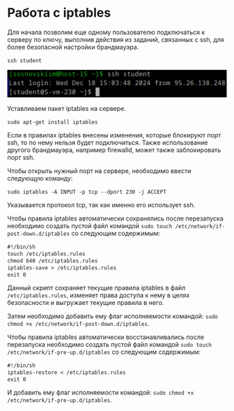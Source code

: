 # Работа с iptables
Для начала позволим еще одному пользователю подключаться к серверу по ключу,
выполнив действия из заданий, связанных с ssh, для более безопасной настройки брандмауэра.
```
ssh student
```
![1.png](/solutions/Firewall-1/screenshots/1.png)

Уставливаем пакет iptables на сервере.
```
sudo apt-get install iptables
```
Если в правилах iptables внесены изменения, которые блокируют порт ssh, то по нему нельзя будет подключиться.
Также использование другого брандмауэра, например firewalld, может также заблокировать порт ssh.

Чтобы открыть нужный порт на сервере, необходимо ввести следующую команду:
```
sudo iptables -A INPUT -p tcp --dport 230 -j ACCEPT
```
Указывается протокол tcp, так как именно его использует ssh.

Чтобы правила iptables автоматически сохранялись после перезапуска необходимо создать пустой файл
командой `sudo touch /etc/network/if-post-down.d/iptables` со следующим содержимым:
```
#!/bin/sh
touch /etc/iptables.rules
chmod 640 /etc/iptables.rules
iptables-save > /etc/iptables.rules
exit 0
```
Данный скрипт сохраняет текущие правила iptables в файл `/etc/iptables.rules`,
изменяет права доступа к нему в целях безопасности и выгружает текущие правила в него.

Затем необходимо добавить ему флаг исполняемости командой: `sudo chmod +x /etc/network/if-post-down.d/iptables`.

Чтобы правила iptables автоматически восстанавливались после перезапуска необходимо создать пустой файл
командой `sudo touch /etc/network/if-pre-up.d/iptables` со следующим содержимым:
```
#!/bin/sh
iptables-restore < /etc/iptables.rules
exit 0
```
И добавить ему флаг исполняемости командой: `sudo chmod +x /etc/network/if-pre-up.d/iptables`.
